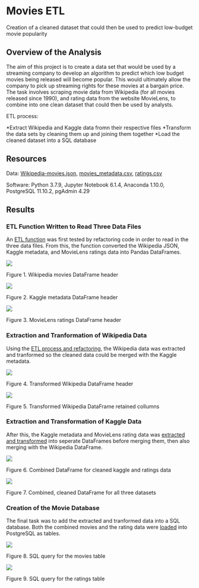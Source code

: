 # Movies ETL

Creation of a cleaned dataset that could then be used to predict low-budget movie popularity

## Overview of the Analysis

The aim of this project is to create a data set that would be used by a streaming company to develop an algorithm to predict which low budget movies being released will become popular. This would ultimately allow the company to pick up streaming rights for these movies at a bargain price. The task involves scraping movie data from Wikipedia (for all movies released since 1990), and rating data from the website MovieLens, to combine into one clean dataset that could then be used by analysts. 

ETL process: 

*Extract Wikipedia and Kaggle data fromn their respective files
*Transform the data sets by cleaning them up and joining them together
*Load the cleaned dataset into a SQL database

## Resources

Data: [Wikipedia-movies.json](https://github.com/jkenning/Movies-ETL/blob/main/Resources/wikipedia-movies_.json), [movies_metadata.csv](https://github.com/jkenning/Movies-ETL/blob/main/Resources/movies_metadata_.csv), [ratings.csv](https://github.com/jkenning/Movies-ETL/blob/main/Resources/ratings_.csv)

Software: Python 3.7.9, Jupyter Notebook 6.1.4, Anaconda 1.10.0, PostgreSQL 11.10.2, pgAdmin 4.29

## Results

### ETL Function Written to Read Three Data Files

An [ETL function](https://github.com/jkenning/Movies-ETL/blob/main/ETL_function_test.ipynb) was first tested by refactoring code in order to read in the three data files. From this, the function converted the Wikipedia JSON, Kaggle metadata, and MovieLens ratings data into Pandas DataFrames. 

![](https://github.com/jkenning/Movies-ETL/blob/main/Resources/wikipedia_df.png)

Figure 1. Wikipedia movies DataFrame header

![](https://github.com/jkenning/Movies-ETL/blob/main/Resources/kaggle_df.png)

Figure 2. Kaggle metadata DataFrame header

![](https://github.com/jkenning/Movies-ETL/blob/main/Resources/ratings_df.png)

Figure 3. MovieLens ratings DataFrame header

### Extraction and Tranformation of Wikipedia Data

Using the [ETL process and refactoring](https://github.com/jkenning/Movies-ETL/blob/main/ETL_clean_wiki_movies.ipynb), the Wikipedia data was extracted and tranformed so the cleaned data could be merged with the Kaggle metadata. 

![](https://github.com/jkenning/Movies-ETL/blob/main/Resources/transformed_wikipedia_df.png)

Figure 4. Transformed Wikipedia DataFrame header

![](https://github.com/jkenning/Movies-ETL/blob/main/Resources/transformed_wikipedia_df_collumns.png)

Figure 5. Transformed Wikipedia DataFrame retained collumns

### Extraction and Transformation of Kaggle Data

After this, the Kaggle metadata and MovieLens rating data was [extracted and transformed](https://github.com/jkenning/Movies-ETL/blob/main/ETL_clean_kaggle_data.ipynb) into seperate DataFrames before merging them, then also merging with the Wikipedia DataFrame.

![](https://github.com/jkenning/Movies-ETL/blob/main/Resources/movies_with_ratings_df.png)

Figure 6. Combined DataFrame for cleaned kaggle and ratings data

![](https://github.com/jkenning/Movies-ETL/blob/main/Resources/combined_movies_df.png)

Figure 7. Combined, cleaned DataFrame for all three datasets

### Creation of the Movie Database

The final task was to add the extracted and tranformed data into a SQL database. Both the combined movies and the rating data were [loaded](https://github.com/jkenning/Movies-ETL/blob/main/ETL_create_kaggle_database.ipynb) into PostgreSQL as tables.

![](https://github.com/jkenning/Movies-ETL/blob/main/Resources/movies_query.png)

Figure 8. SQL query for the movies table

![](https://github.com/jkenning/Movies-ETL/blob/main/Resources/ratings_query.png)

Figure 9. SQL query for the ratings table
